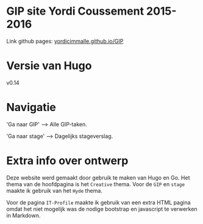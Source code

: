 # GIP site Yordi Coussement 2015-2016
Link github pages: <a href="http://yordicimmalle.github.io/GIP" target="_blank">yordicimmalle.github.io/GIP</a>

# Versie van Hugo
v0.14

# Navigatie
'Ga naar GIP' --> Alle GIP-taken.

'Ga naar stage' --> Dagelijks stageverslag.

# Extra info over ontwerp
Deze website werd gemaakt door gebruik te maken van Hugo en Go. Het thema van de hoofdpagina is het `Creative` thema. Voor de `GIP` en `stage` maakte ik gebruik van het `Hyde` thema.

Voor de pagina `IT-Profile` maakte ik gebruik van een extra HTML pagina omdat het niet mogelijk was de nodige bootstrap en javascript te verwerken in Markdown.
